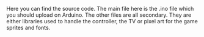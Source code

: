 Here you can find the source code. The main file here is the .ino file which you should upload on Arduino. 
The other files are all secondary. They are either libraries used to handle the controller, the TV or pixel art for the game sprites and fonts.
